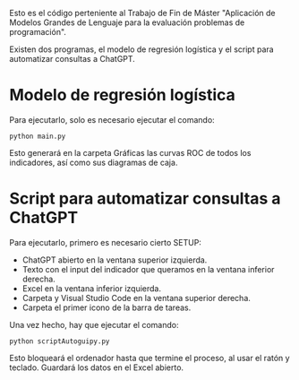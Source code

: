Esto es el código perteniente al Trabajo de Fin de Máster "Aplicación de Modelos Grandes de Lenguaje para la evaluación problemas de programación".

Existen dos programas, el modelo de regresión logística y el script para automatizar consultas a ChatGPT.

# Modelo de regresión logística
Para ejecutarlo, solo es necesario ejecutar el comando:
```
python main.py
```

Esto generará en la carpeta Gráficas las curvas ROC de todos los indicadores, así como sus diagramas de caja.

# Script para automatizar consultas a ChatGPT
Para ejecutarlo, primero es necesario cierto SETUP:
- ChatGPT abierto en la ventana superior izquierda.
- Texto con el input del indicador que queramos en la ventana inferior derecha.
- Excel en la ventana inferior izquierda.
- Carpeta y Visual Studio Code en la ventana superior derecha.
- Carpeta el primer icono de la barra de tareas.

Una vez hecho, hay que ejecutar el comando:
```
python scriptAutoguipy.py
```

Esto bloqueará el ordenador hasta que termine el proceso, al usar el ratón y teclado. Guardará los datos en el Excel abierto.

